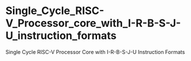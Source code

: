 # Single_Cycle_RISC-V_Processor_core_with_I-R-B-S-J-U_instruction_formats
Single Cycle RISC-V Processor Core with I-R-B-S-J-U Instruction Formats
